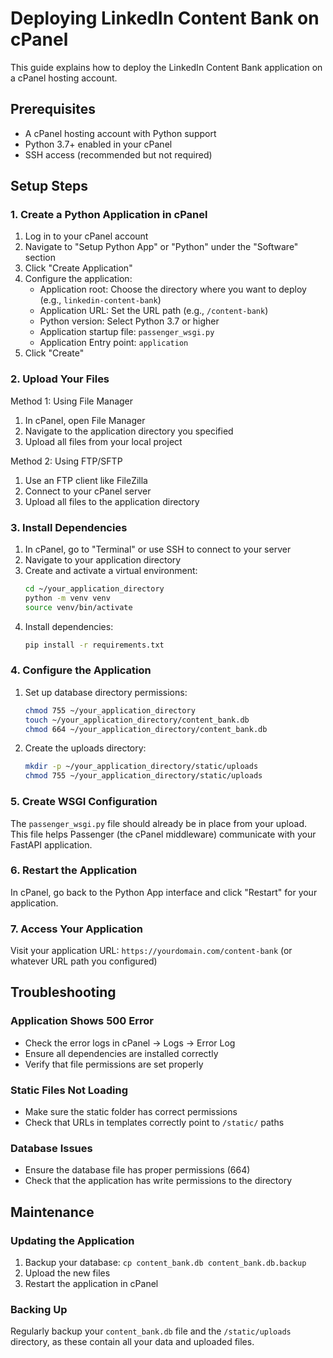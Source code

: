 # Deploying LinkedIn Content Bank on cPanel

This guide explains how to deploy the LinkedIn Content Bank application on a cPanel hosting account.

## Prerequisites

- A cPanel hosting account with Python support
- Python 3.7+ enabled in your cPanel
- SSH access (recommended but not required)

## Setup Steps

### 1. Create a Python Application in cPanel

1. Log in to your cPanel account
2. Navigate to "Setup Python App" or "Python" under the "Software" section
3. Click "Create Application"
4. Configure the application:
   - Application root: Choose the directory where you want to deploy (e.g., `linkedin-content-bank`)
   - Application URL: Set the URL path (e.g., `/content-bank`)
   - Python version: Select Python 3.7 or higher
   - Application startup file: `passenger_wsgi.py`
   - Application Entry point: `application`
5. Click "Create"

### 2. Upload Your Files

Method 1: Using File Manager
1. In cPanel, open File Manager
2. Navigate to the application directory you specified
3. Upload all files from your local project

Method 2: Using FTP/SFTP
1. Use an FTP client like FileZilla
2. Connect to your cPanel server
3. Upload all files to the application directory

### 3. Install Dependencies

1. In cPanel, go to "Terminal" or use SSH to connect to your server
2. Navigate to your application directory
3. Create and activate a virtual environment:
   ```bash
   cd ~/your_application_directory
   python -m venv venv
   source venv/bin/activate
   ```
4. Install dependencies:
   ```bash
   pip install -r requirements.txt
   ```

### 4. Configure the Application

1. Set up database directory permissions:
   ```bash
   chmod 755 ~/your_application_directory
   touch ~/your_application_directory/content_bank.db
   chmod 664 ~/your_application_directory/content_bank.db
   ```

2. Create the uploads directory:
   ```bash
   mkdir -p ~/your_application_directory/static/uploads
   chmod 755 ~/your_application_directory/static/uploads
   ```

### 5. Create WSGI Configuration

The `passenger_wsgi.py` file should already be in place from your upload. This file helps Passenger (the cPanel middleware) communicate with your FastAPI application.

### 6. Restart the Application

In cPanel, go back to the Python App interface and click "Restart" for your application.

### 7. Access Your Application

Visit your application URL: `https://yourdomain.com/content-bank` (or whatever URL path you configured)

## Troubleshooting

### Application Shows 500 Error
- Check the error logs in cPanel → Logs → Error Log
- Ensure all dependencies are installed correctly
- Verify that file permissions are set properly

### Static Files Not Loading
- Make sure the static folder has correct permissions
- Check that URLs in templates correctly point to `/static/` paths

### Database Issues
- Ensure the database file has proper permissions (664)
- Check that the application has write permissions to the directory

## Maintenance

### Updating the Application
1. Backup your database: `cp content_bank.db content_bank.db.backup`
2. Upload the new files
3. Restart the application in cPanel

### Backing Up
Regularly backup your `content_bank.db` file and the `/static/uploads` directory, as these contain all your data and uploaded files. 